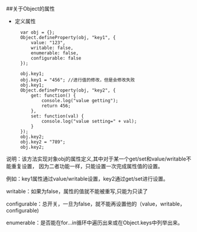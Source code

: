 ##关于Object的属性
- 定义属性 

		var obj = {};
		Object.defineProperty(obj, "key1", {
			value: "123",
			writable: false,
			enumerable: false,
			configurable: false
		});
		
		obj.key1;
		obj.key1 = "456"; //进行值的修改，但是会修改失败
		obj.key1;
		Object.defineProperty(obj, "key2", {
			get: function() {
				console.log("value getting");
				return 456;
			},
			set: function(val) {
				console.log("value setting=" + val);
			}
		});
		obj.key2;
		obj.key2 = "789";
		obj.key2;

 
 
说明：该方法实现对象obj的属性定义,其中对于某一个get/set和value/writable不能重复设置，  因为二者功能一样，只能设置一次完成属性值的设置。

例如：key1属性通过value/writable设置，key2通过get/set进行设置。

writable：如果为false，属性的值就不能被重写,只能为只读了

configurable：总开关，一旦为false，就不能再设置他的（value，writable，configurable)

enumerable：是否能在for...in循环中遍历出来或在Object.keys中列举出来。

